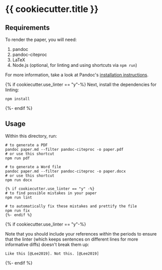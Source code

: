 # {{ cookiecutter.title }}

## Requirements

To render the paper, you will need:

1. pandoc
2. pandoc-citeproc
3. LaTeX
4. Node.js (optional, for linting and using shortcuts via `npm run`)

For more information, take a look at Pandoc's [installation instructions](https://pandoc.org/installing.html).

{% if cookiecutter.use_linter == "y"-%}
Next, install the dependencies for linting:

```
npm install
```
{%- endif %}

## Usage

Within this directory, run:

```shell
# to generate a PDF
pandoc paper.md --filter pandoc-citeproc -o paper.pdf
# or use this shortcut
npm run pdf

# to generate a Word file
pandoc paper.md --filter pandoc-citeproc -o paper.docx
# or use this shortcut
npm run docx

{% if cookiecutter.use_linter == "y" -%}
# to find possible mistakes in your paper
npm run lint

# to automatically fix these mistakes and prettify the file
npm run fix
{%- endif %}
```
{% if cookiecutter.use_linter == "y"-%}

Note that you should include your references *within* the periods to ensure that the linter (which keeps sentences on different lines for more informative diffs) doesn't break them up:
```
Like this [@Lee2019]. Not this. [@Lee2019]
```
{%- endif %}
